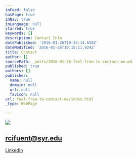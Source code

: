 ```yaml
---
inFeed: false
hasPage: true
inNav: true
inLanguage: null
starred: true
keywords: []
description: Contact Info
datePublished: '2016-01-26T19:15:14.658Z'
dateModified: '2016-01-26T19:15:11.924Z'
title: Contact
author: []
sourcePath: _posts/2016-01-26-feel-free-to-contact-me.md
published: true
authors: []
publisher:
  name: null
  domain: null
  url: null
  favicon: null
url: feel-free-to-contact-me/index.html
_type: WebPage

---
```

![](https://s3-us-west-2.amazonaws.com/the-grid-img/p/d6b10914d39d4b646472c633edfce46c95b99123.gif)

## rcifuent@syr.edu

[LinkedIn][0]

[0]: https://www.linkedin.com/in/rafacifuentes